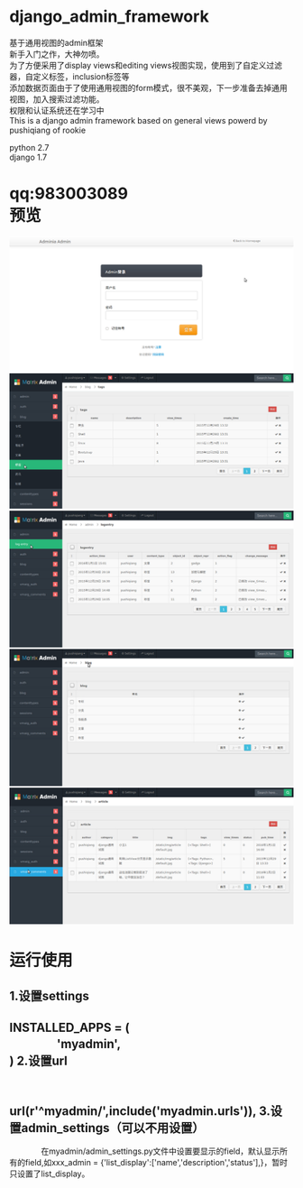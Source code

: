 # django_admin_framework
基于通用视图的admin框架<br>
新手入门之作，大神勿喷。<br>
为了方便采用了display views和editing views视图实现，使用到了自定义过滤器，自定义标签，inclusion标签等<br>
添加数据页面由于了使用通用视图的form模式，很不美观，下一步准备去掉通用视图，加入搜索过滤功能。<br>
权限和认证系统还在学习中<br>
This is a django admin framework based on general views powerd by pushiqiang of rookie<br>

python 2.7<br>
django 1.7

qq:983003089<br>
预览
=====
![github1](demo_img/g1.jpg)
![github2](demo_img/g2.jpg)
![github3](demo_img/g3.jpg)
![github4](demo_img/g4.jpg)
![github5](demo_img/g5.jpg)

运行使用
=====
1.设置settings
---

INSTALLED_APPS = (<br>
　　　　'myadmin',<br>
)
2.设置url
---
　　　　url(r'^myadmin/',include('myadmin.urls')),
3.设置admin_settings（可以不用设置）
---
　　　　在myadmin/admin_settings.py文件中设置要显示的field，默认显示所有的field,如xxx_admin = {'list_display':['name','description','status'],}，暂时只设置了list_display。




